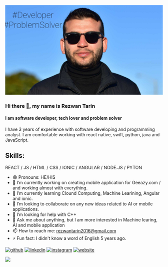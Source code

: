 <img src="https://github.com/RezwanTarin/RezwanTarin/blob/master/profile.jpg" />

### Hi there 👋, my name is Rezwan Tarin
#### I am software developer, tech lover and problem solver

I have 3 years of experience with software developing and programming  analyst. I am comfortable working with react native, swift, python, java and JavaScript.  

## Skills:  
  
REACT / JS / HTML / CSS / IONIC / ANGULAR / NODE.JS / PYTON 

- 😄 Pronouns: HE/HIS 
- 🔭 I’m currently working on creating mobile application for Geeazy.com / and working almost with everything. 
- 🌱 I’m currently learning Clound Computing, Machine Learining, Angular and ionic. 
- 👯 I’m looking to collaborate on any new ideas related to AI or mobile applications. 
- 🤔 I’m looking for help with C++ 
- 💬 Ask me about anything, but I am more interested in Machine learing, AI and mobile application 
- 📫 How to reach me: rezwantarin2016@gmail.com 
- ⚡ Fun fact:  I didn't know a word of English 5 years ago. 


[<img src='https://cdn.jsdelivr.net/npm/simple-icons@3.0.1/icons/github.svg' alt='github' height='40'>](https://github.com/RezwanTarin/)  [<img src='https://cdn.jsdelivr.net/npm/simple-icons@3.0.1/icons/linkedin.svg' alt='linkedin' height='40'>](https://www.linkedin.com/in/rezwan-tarin-15508318b/)  [<img src='https://cdn.jsdelivr.net/npm/simple-icons@3.0.1/icons/instagram.svg' alt='instagram' height='40'>](https://www.instagram.com/https://www.instagram.com/r.t.7.8.6//)  [<img src='https://cdn.jsdelivr.net/npm/simple-icons@3.0.1/icons/icloud.svg' alt='website' height='40'>](https://rezwantarin.github.io/my_portfolio/)  


<img src="https://github-readme-stats.vercel.app/api?username=RezwanTarin&&show_icons=true&title_color=ffffff&icon_color=bb2acf&text_color=daf7dc&bg_color=151515">
